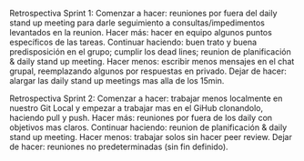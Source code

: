 Retrospectiva Sprint 1:
Comenzar a hacer: reuniones por fuera del daily stand up meeting para darle seguimiento a consultas/impedimentos levantados en la reunion.
Hacer más: hacer en equipo algunos puntos específicos de las tareas.
Continuar haciendo: buen trato y buena predisposición en el grupo; cumplir los dead lines; reunion de planificación & daily stand up meeting.
Hacer menos: escribir menos mensajes en el chat grupal, reemplazando algunos por respuestas en privado.
Dejar de hacer: alargar las daily stand up meetings mas alla de los 15min.

Retrospectiva Sprint 2:
Comenzar a hacer: trabajar menos localmente en nuestro Git Local y empezar a trabajar mas en el GiHub clonandolo, haciendo pull y push.
Hacer más: reuniones por fuera de los daily con objetivos mas claros.
Continuar haciendo: reunion de planificación & daily stand up meeting.
Hacer menos: trabajar solos sin hacer peer review.
Dejar de hacer: reuniones no predeterminadas (sin fin definido).
